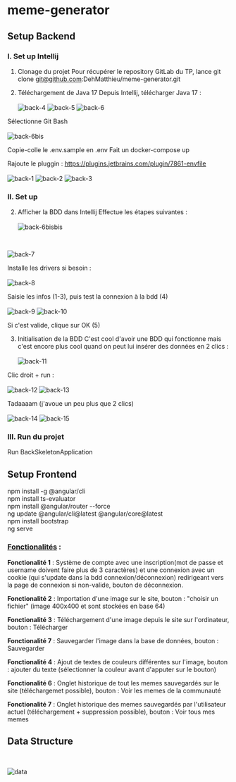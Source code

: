 # meme-generator

## Setup Backend

### I. Set up Intellij


1. Clonage du projet
Pour récupérer le repository GitLab du TP, lance git clone git@github.com:DehMatthieu/meme-generator.git


2. Téléchargement de Java 17
Depuis Intellij, télécharger Java 17 :
<br> <br>
![back-4](img-readme/back-4.png)
![back-5](img-readme/back-5.png)
![back-6](img-readme/back-6.png)


Sélectionne Git Bash <br> <br>
![back-6bis](img-readme/back-6bis.png)

Copie-colle le .env.sample en .env
Fait un docker-compose up

Rajoute le pluggin : https://plugins.jetbrains.com/plugin/7861-envfile <br><br>
![back-1](img-readme/back-1.png)
![back-2](img-readme/back-2.png)
![back-3](img-readme/back-3.png)


### II. Set up


2. Afficher la BDD dans Intellij
Effectue les étapes suivantes : <br><br>
![back-6bisbis](img-readme/back-6bisbis.png)
<br>

![back-7](img-readme/back-7.png)


Installe les drivers si besoin :<br><br>
![back-8](img-readme/back-8.jpg)


Saisie les infos (1-3), puis test la connexion à la bdd (4) <br><br>
![back-9](img-readme/back-9.jpg)
![back-10](img-readme/back-10.png)

 
Si c'est valide, clique sur OK (5)

3. Initialisation de la BDD
C'est cool d'avoir une BDD qui fonctionne mais c'est encore plus cool quand on peut lui insérer des données en 2 clics :
<br><br>
![back-11](img-readme/back-11.png)


Clic droit + run : 
<br><br>
![back-12](img-readme/back-12.png)
![back-13](img-readme/back-13.png)


Tadaaaam (j'avoue un peu plus que 2 clics) <br><br>
![back-14](img-readme/back-14.png)
![back-15](img-readme/back-15.png)



### III. Run du projet 
Run BackSkeletonApplication


## Setup Frontend
npm install -g @angular/cli <br>
npm install ts-evaluator <br>
npm install @angular/router --force <br>
ng update @angular/cli@latest @angular/core@latest <br>
npm install bootstrap <br>
ng serve <br>


### <ins>Fonctionalités</ins> :
**Fonctionalité 1** : Système de compte avec une inscription(mot de passe et username doivent faire plus de 3 caractères) et une connexion avec un cookie (qui s'update dans la bdd connexion/déconnexion) redirigeant vers la page de connexion si non-valide, bouton de déconnexion.

**Fonctionalité 2** : Importation d'une image sur le site, bouton : "choisir un fichier" (image 400x400 et sont stockées en base 64)

**Fonctionalité 3** : Téléchargement d'une image depuis le site sur l'ordinateur, bouton : Télécharger

**Fonctionalité 7** : Sauvegarder l'image dans la base de données, bouton : Sauvegarder

**Fonctionalité 4** : Ajout de textes de couleurs différentes sur l'image, bouton : ajouter du texte (sélectionner la couleur avant d'apputer sur le bouton)

**Fonctionalité 6** : Onglet historique de tout les memes sauvegardés sur le site (téléchargemet possible), bouton : Voir les memes de la communauté

**Fonctionalité 7** : Onglet historique des memes sauvegardés par l'utilisateur actuel (téléchargement + suppression possible), bouton : Voir tous mes memes

## Data Structure 
<br>

![data](img-readme/data.png)

